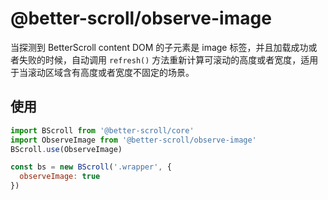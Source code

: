 # @better-scroll/observe-image

当探测到 BetterScroll content DOM 的子元素是 image 标签，并且加载成功或者失败的时候，自动调用 `refresh()` 方法重新计算可滚动的高度或者宽度，适用于当滚动区域含有高度或者宽度不固定的场景。

## 使用

```js
import BScroll from '@better-scroll/core'
import ObserveImage from '@better-scroll/observe-image'
BScroll.use(ObserveImage)

const bs = new BScroll('.wrapper', {
  observeImage: true
})
```
